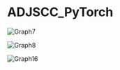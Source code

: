 # ADJSCC_PyTorch

![Graph7](https://github.com/user-attachments/assets/6f1135c4-5be5-46a4-a084-50241b3ea87c)

![Graph8](https://github.com/user-attachments/assets/cb557ab7-3705-4150-b2e8-8e21f637566e)

![Graph16](https://github.com/user-attachments/assets/e09729c5-8d74-462c-8637-4393c7e17b22)

